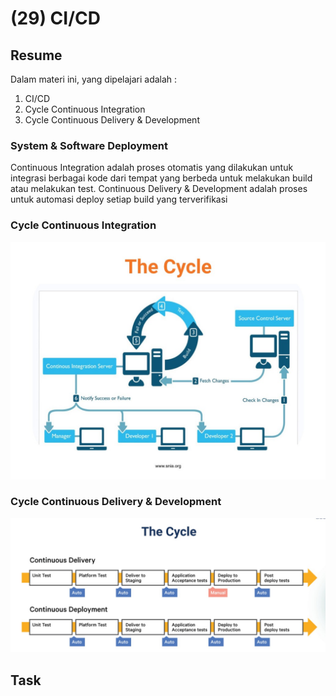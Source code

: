 # (29) CI/CD

## Resume
Dalam materi ini, yang dipelajari adalah :
1. CI/CD
2. Cycle Continuous Integration
3. Cycle Continuous Delivery & Development

### System & Software Deployment
Continuous Integration adalah proses otomatis yang dilakukan untuk integrasi berbagai kode dari tempat yang berbeda untuk melakukan build atau melakukan test. Continuous Delivery & Development adalah proses untuk automasi deploy setiap build yang terverifikasi

### Cycle Continuous Integration

<img src="./screenshots/cycle-1.jpg" width="600">

### Cycle Continuous Delivery & Development

<img src="./screenshots/cycle-2.jpg" width="600">

## Task